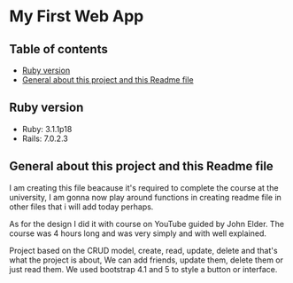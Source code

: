 # My First Web App

## Table of contents

* [Ruby version](#ruby-version)
* [General about this project and this Readme file](#general-about-this-project-and-this-readme-file)


## Ruby version

* Ruby: 3.1.1p18
* Rails: 7.0.2.3

## General about this project and this Readme file 

I am creating this file beacause it's required to complete the course at the university,
I am gonna now play around functions in creating readme file in other files that i will add today perhaps.


As for the design I did it with course on YouTube guided by John Elder. 
The course was 4 hours long and was very simply and with well explained.


Project based on the CRUD model, create, read, update, delete and that's what the project is about,
We can add friends, update them, delete them or just read them.
We used bootstrap 4.1 and 5 to style a button or interface.

